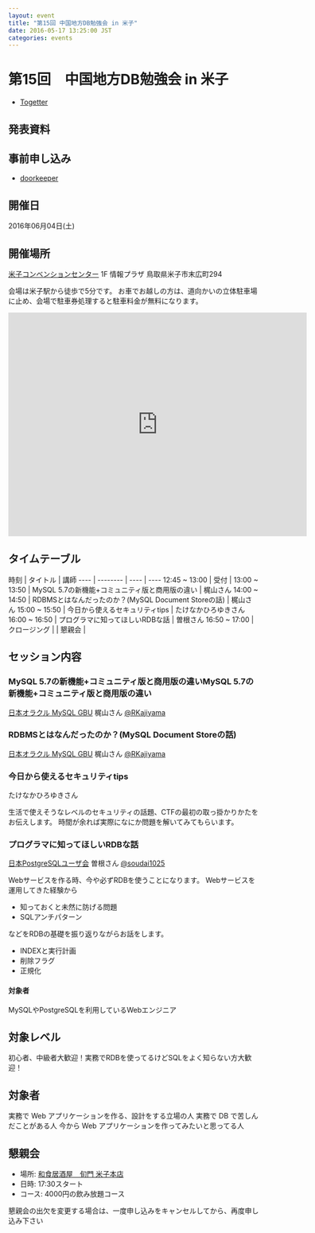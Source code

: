 ```yaml
---
layout: event
title: "第15回 中国地方DB勉強会 in 米子"
date: 2016-05-17 13:25:00 JST
categories: events
---
```


# 第15回　中国地方DB勉強会 in 米子


* [Togetter](http://togetter.com/li/983761)

## 発表資料


## 事前申し込み

* [doorkeeper](https://dbstudychugoku.doorkeeper.jp/events/44776)

## 開催日

2016年06月04日(土)

## 開催場所　

[米子コンベンションセンター](http://www.bigship.or.jp/) 1F 情報プラザ 鳥取県米子市末広町294

会場は米子駅から徒歩で5分です。
お車でお越しの方は、道向かいの立体駐車場に止め、会場で駐車券処理すると駐車料金が無料になります。

<iframe src="https://www.google.com/maps/embed?pb=!1m18!1m12!1m3!1d3251.363013268826!2d133.33099231525165!3d35.42103648025579!2m3!1f0!2f0!3f0!3m2!1i1024!2i768!4f13.1!3m3!1m2!1s0x0%3A0x0!2zMzXCsDI1JzE1LjciTiAxMzPCsDE5JzU5LjUiRQ!5e0!3m2!1sja!2sjp!4v1462938069075" width="600" height="450" frameborder="0" style="border:0" allowfullscreen></iframe>

## タイムテーブル

時刻 | タイトル | 講師
---- | -------- | ---- | ----
12:45 ~ 13:00 | 受付 |
13:00 ~ 13:50 | MySQL 5.7の新機能+コミュニティ版と商用版の違い  | 梶山さん
14:00 ~ 14:50 | RDBMSとはなんだったのか？(MySQL Document Storeの話)	| 梶山さん
15:00 ~ 15:50 | 今日から使えるセキュリティtips | たけなかひろゆきさん
16:00 ~ 16:50 | プログラマに知ってほしいRDBな話 | 曽根さん
16:50 ~ 17:00 | クロージング |
              | 懇親会 |

## セッション内容

### MySQL 5.7の新機能+コミュニティ版と商用版の違いMySQL 5.7の新機能+コミュニティ版と商用版の違い

[日本オラクル MySQL GBU](http://www.mysql.gr.jp/) 梶山さん [@RKajiyama](https://twitter.com/rkajiyama)

### RDBMSとはなんだったのか？(MySQL Document Storeの話)

[日本オラクル MySQL GBU](http://www.mysql.gr.jp/) 梶山さん [@RKajiyama](https://twitter.com/rkajiyama)

### 今日から使えるセキュリティtips

たけなかひろゆきさん

生活で使えそうなレベルのセキュリティの話題、CTFの最初の取っ掛かりかたをお伝えします。
時間が余れば実際になにか問題を解いてみてもらいます。

### プログラマに知ってほしいRDBな話

[日本PostgreSQLユーザ会](http://www.postgresql.jp/) 曽根さん [@soudai1025](https://twitter.com/soudai1025)

Webサービスを作る時、今や必ずRDBを使うことになります。
Webサービスを運用してきた経験から
* 知っておくと未然に防げる問題
* SQLアンチパターン

などをRDBの基礎を振り返りながらお話をします。

* INDEXと実行計画
* 削除フラグ
* 正規化

#### 対象者

MySQLやPostgreSQLを利用しているWebエンジニア

## 対象レベル

初心者、中級者大歓迎！実務でRDBを使ってるけどSQLをよく知らない方大歓迎！

## 対象者

実務で Web アプリケーションを作る、設計をする立場の人
実務で DB で苦しんだことがある人
今から Web アプリケーションを作ってみたいと思ってる人

## 懇親会

* 場所: [和食居酒屋　旬門 米子本店](http://tabelog.com/tottori/A3103/A310301/31002170/dtlmap/)
* 日時: 17:30スタート
* コース: 4000円の飲み放題コース

懇親会の出欠を変更する場合は、一度申し込みをキャンセルしてから、再度申し込み下さい
